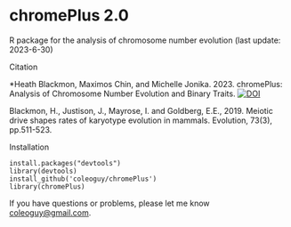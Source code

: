 chromePlus 2.0
====

R package for the analysis of chromosome number evolution (last update: 2023-6-30)

Citation

*Heath Blackmon, Maximos Chin, and Michelle Jonika. 2023. chromePlus: Analysis of Chromosome Number Evolution and Binary Traits. [![DOI](https://zenodo.org/badge/DOI/10.5281/zenodo.8102439.svg)](https://doi.org/10.5281/zenodo.8102439)

Blackmon, H., Justison, J., Mayrose, I. and Goldberg, E.E., 2019. Meiotic drive shapes rates of karyotype evolution in mammals. Evolution, 73(3), pp.511-523.

Installation

```
install.packages("devtools")
library(devtools)
install_github('coleoguy/chromePlus')
library(chromePlus)
```

If you have questions or problems, please let me know [coleoguy@gmail.com](mailto:coleoguy@gmail.com).



